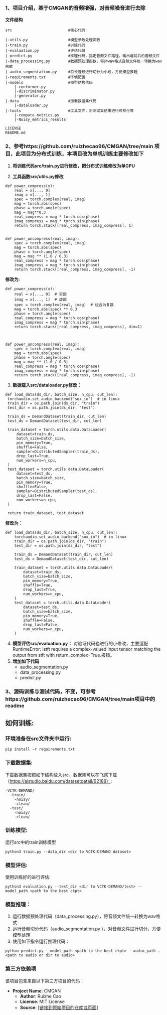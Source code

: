 ### 1、项目介绍，基于CMGAN的音频增强，对音频噪音进行去除
**文件结构**
```
src                         #核心代码

|-utils.py                  #模型参数处理函数
|-train.py                  #训练代码
|-evaluation.py             #评估代码
|-predict.py                #推理代码，指定音频文件路径，输出增前后的音频文件
|-data_processing.py        #数据预处理函数，将非wav格式音频文件统一转换为wav格式
|-audio_segmentation.py     #将长音频进行切分为小段，方便模型推理
|-requirements.txt          #环境配置
|-models                    #模型结构代码
    |-conformer.py
    |-discriminator.py
    |-generator.py
|-data                      #加载数据集代码
    |-dataloader.py
|-tools                     #工具文件，对测试集结果进行可视化等
    |-compute_metrics.py
    |-Noisy_metrics_results

LICENSE
README.md
```
### 2、参考https://github.com/ruizhecao96/CMGAN/tree/main 项目，此项目为分布式训练，本项目改为单机训练主要修改如下

1. **将训练代码src/train.py进行修改，把分布式训练修改为单GPU**


2. **工具函数src/utils.py修改**

```
def power_compress(x):
    real = x[..., 0]
    imag = x[..., 1]
    spec = torch.complex(real, imag)
    mag = torch.abs(spec)
    phase = torch.angle(spec)
    mag = mag**0.3
    real_compress = mag * torch.cos(phase)
    imag_compress = mag * torch.sin(phase)
    return torch.stack([real_compress, imag_compress], 1)


def power_uncompress(real, imag):
    spec = torch.complex(real, imag)
    mag = torch.abs(spec)
    phase = torch.angle(spec)
    mag = mag ** (1.0 / 0.3)
    real_compress = mag * torch.cos(phase)
    imag_compress = mag * torch.sin(phase)
    return torch.stack([real_compress, imag_compress], -1)
```
**修改为:**

```
def power_compress(x):
    real = x[..., 0]  # 实部
    imag = x[..., 1]  # 虚部
    spec = torch.complex(real, imag)  # 组合为复数
    mag = torch.abs(spec) ** 0.3
    phase = torch.angle(spec)
    real_compress = mag * torch.cos(phase)
    imag_compress = mag * torch.sin(phase)
    return torch.stack([real_compress, imag_compress], dim=1)



def power_uncompress(real, imag):
    spec = torch.complex(real, imag)
    mag = torch.abs(spec)
    phase = torch.angle(spec)
    mag = mag ** (1.0 / 0.3)
    real_compress = mag * torch.cos(phase)
    imag_compress = mag * torch.sin(phase)
    return torch.stack([real_compress, imag_compress], -1)
```


3. **数据载入src/dataloader.py修改：**

  ```
  def load_data(ds_dir, batch_size, n_cpu, cut_len):
   torchaudio.set_audio_backend("sox_io")  # in linux
   train_dir = os.path.join(ds_dir, "train")
   test_dir = os.path.join(ds_dir, "test")
  
   train_ds = DemandDataset(train_dir, cut_len)
   test_ds = DemandDataset(test_dir, cut_len)
  
   train_dataset = torch.utils.data.DataLoader(
       dataset=train_ds,
       batch_size=batch_size,
       pin_memory=True,
       shuffle=False,
       sampler=DistributedSampler(train_ds),
       drop_last=True,
       num_workers=n_cpu,
   )
   test_dataset = torch.utils.data.DataLoader(
       dataset=test_ds,
       batch_size=batch_size,
       pin_memory=True,
       shuffle=False,
       sampler=DistributedSampler(test_ds),
       drop_last=False,
       num_workers=n_cpu,
   )
  
   return train_dataset, test_dataset
  ```

  **修改为：**
```
def load_data(ds_dir, batch_size, n_cpu, cut_len):
    torchaudio.set_audio_backend("sox_io")  # in linux
    train_dir = os.path.join(ds_dir, "train")
    test_dir = os.path.join(ds_dir, "test")

    train_ds = DemandDataset(train_dir, cut_len)
    test_ds = DemandDataset(test_dir, cut_len)

    train_dataset = torch.utils.data.DataLoader(
        dataset=train_ds,
        batch_size=batch_size,
        pin_memory=True,
        shuffle=True,
        drop_last=True,
        num_workers=n_cpu,
    )
    test_dataset = torch.utils.data.DataLoader(
        dataset=test_ds,
        batch_size=batch_size,
        pin_memory=True,
        shuffle=False,
        drop_last=False,
        num_workers=n_cpu,
    )
```
4. **模型评估src/evaluation.py：**
  对验证代码也进行的小修改，主要适配RuntimeError: istft requires a complex-valued input tensor matching the output from stft with return_complex=True.报错。
5. **增加如下代码**
   - audio_segmentation.py	
   - data_processing.py
   - predict.py

### 3、源码训练与测试代码，不变，可参考https://github.com/ruizhecao96/CMGAN/tree/main项目中的readme
## 如何训练:

### 环境准备在src文件夹中运行:
```pip install -r requirements.txt```

### 下载数据集:
下载数据集按照如下结构放入src，数据集可以在飞浆下载（https://aistudio.baidu.com/datasetdetail/62188）:
```
-VCTK-DEMAND/
  -train/
    -noisy/
    -clean/
  -test/
    -noisy/
    -clean/
```

### 训练模型:
运行src中的train训练模型
```
python3 train.py --data_dir <dir to VCTK-DEMAND dataset>
```

### 模型评估:
使用训练好的进行评估:
```
python3 evaluation.py --test_dir <dir to VCTK-DEMAND/test> --model_path <path to the best ckpt>
```

### 模型推理：
1. 运行数据预处理代码（data_processing.py），将音频文件统一转换为wav格式
2. 运行音频切分代码（audio_segmentation.py	），对音频文件进行切分，方便模型处理
2. 使用如下指令运行推理代码：
```
python predict.py --model_path <path to the best ckpt> --audio_path .<path to audio or dir to audio>
```

### 第三方依赖项

该项目包含来自以下第三方项目的代码：

- **Project Name**: CMGAN
  - **Author**: Ruizhe Cao
  - **License**: MIT License
  - **Source**: [\[链接到原始项目的仓库或页面\]](https://github.com/ruizhecao96/CMGAN/tree/main)